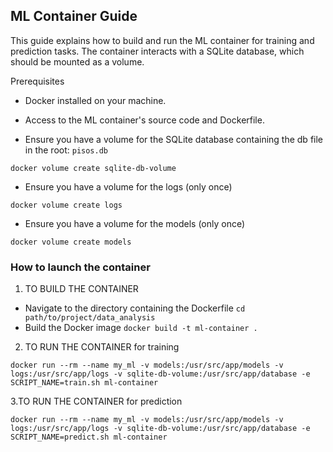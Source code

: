 ##  ML Container Guide
This guide explains how to build and run the ML container for training and prediction tasks. 
The container interacts with a SQLite database, which should be mounted as a volume.


Prerequisites
- Docker installed on your machine.

- Access to the ML container's source code and Dockerfile.
- Ensure you have a volume for the SQLite database containing the db file in the root: `pisos.db`

`docker volume create sqlite-db-volume`

- Ensure you have a volume for the logs  (only once)

`docker volume create logs`

- Ensure you have a volume for the models (only once)

`docker volume create models`

### How to launch the container

1. TO BUILD THE CONTAINER
  - Navigate to the directory containing the Dockerfile `cd path/to/project/data_analysis`
  - Build the Docker image `docker build -t ml-container .`
  
2. TO RUN THE CONTAINER for training

`docker run --rm --name my_ml -v models:/usr/src/app/models -v logs:/usr/src/app/logs -v sqlite-db-volume:/usr/src/app/database -e SCRIPT_NAME=train.sh ml-container`

3.TO RUN THE CONTAINER for prediction

`docker run --rm --name my_ml -v models:/usr/src/app/models -v logs:/usr/src/app/logs -v sqlite-db-volume:/usr/src/app/database -e SCRIPT_NAME=predict.sh ml-container`